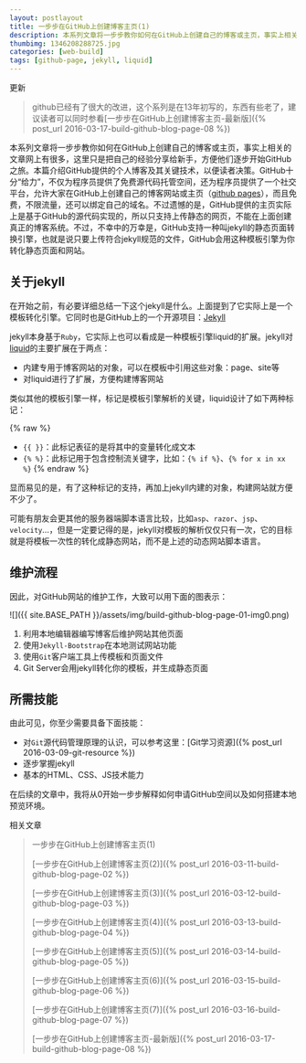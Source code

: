 ```yaml
---
layout: postlayout
title: 一步步在GitHub上创建博客主页(1)
description: 本系列文章将一步步教你如何在GitHub上创建自己的博客或主页，事实上相关的文章网上有很多，这里只是把自己的经验分享给新手，方便他们逐步开始GitHub之旅。本篇介绍GitHub提供的个人博客及其关键技术，以便读者决策。
thumbimg: 1346208288725.jpg
categories: [web-build]
tags: [github-page, jekyll, liquid]
---
```


更新

> github已经有了很大的改进，这个系列是在13年初写的，东西有些老了，建议读者可以同时参看[一步步在GitHub上创建博客主页-最新版]({% post_url 2016-03-17-build-github-blog-page-08 %})

本系列文章将一步步教你如何在GitHub上创建自己的博客或主页，事实上相关的文章网上有很多，这里只是把自己的经验分享给新手，方便他们逐步开始GitHub之旅。本篇介绍GitHub提供的个人博客及其关键技术，以便读者决策。GitHub十分“给力”，不仅为程序员提供了免费源代码托管空间，还为程序员提供了一个社交平台，允许大家在GitHub上创建自己的博客网站或主页（[github pages](http://pages.github.com/)），而且免费，不限流量，还可以绑定自己的域名。不过遗憾的是，GitHub提供的主页实际上是基于GitHub的源代码实现的，所以只支持上传静态的网页，不能在上面创建真正的博客系统。不过，不幸中的万幸是，GitHub支持一种叫jekyll的静态页面转换引擎，也就是说只要上传符合jekyll规范的文件，GitHub会用这种模板引擎为你转化静态页面和网站。

## 关于jekyll ##

在开始之前，有必要详细总结一下这个jekyll是什么。上面提到了它实际上是一个模板转化引擎。它同时也是GitHub上的一个开源项目：[Jekyll](https://github.com/mojombo/jekyll)

jekyll本身基于`Ruby`，它实际上也可以看成是一种模板引擎liquid的扩展。jekyll对[liquid](https://github.com/Shopify/liquid/wiki/Liquid-for-Designers)的主要扩展在于两点：

- 内建专用于博客网站的对象，可以在模板中引用这些对象：page、site等
- 对liquid进行了扩展，方便构建博客网站

类似其他的模板引擎一样，标记是模板引擎解析的关键，liquid设计了如下两种标记：

{% raw %}
- `{{ }}`：此标记表征的是将其中的变量转化成文本
- `{% %}`：此标记用于包含控制流关键字，比如：`{% if %}`、`{% for x in xx %}`
{% endraw %}



显而易见的是，有了这种标记的支持，再加上jekyll内建的对象，构建网站就方便不少了。

可能有朋友会更其他的服务器端脚本语言比较，比如`asp`、`razor`、`jsp`、`velocity`…，但是一定要记得的是，jekyll对模板的解析仅仅只有一次，它的目标就是将模板一次性的转化成静态网站，而不是上述的动态网站脚本语言。


## 维护流程 ##

因此，对GitHub网站的维护工作，大致可以用下面的图表示：

![]({{ site.BASE_PATH }}/assets/img/build-github-blog-page-01-img0.png)

1. 利用本地编辑器编写博客后维护网站其他页面
2. 使用`Jekyll-Bootstrap`在本地测试网站功能
3. 使用`Git`客户端工具上传模板和页面文件
4. Git Server会用jekyll转化你的模板，并生成静态页面

## 所需技能 ##

由此可见，你至少需要具备下面技能：

- 对`Git`源代码管理原理的认识，可以参考这里：[Git学习资源]({% post_url 2016-03-09-git-resource %})
- 逐步掌握jekyll
- 基本的HTML、CSS、JS技术能力

在后续的文章中，我将从0开始一步步解释如何申请GitHub空间以及如何搭建本地预览环境。

相关文章

> 一步步在GitHub上创建博客主页(1)
>
> [一步步在GitHub上创建博客主页(2)]({% post_url 2016-03-11-build-github-blog-page-02 %})
>
> [一步步在GitHub上创建博客主页(3)]({% post_url 2016-03-12-build-github-blog-page-03 %})
>
> [一步步在GitHub上创建博客主页(4)]({% post_url 2016-03-13-build-github-blog-page-04 %})
>
> [一步步在GitHub上创建博客主页(5)]({% post_url 2016-03-14-build-github-blog-page-05 %})
> 
> [一步步在GitHub上创建博客主页(6)]({% post_url 2016-03-15-build-github-blog-page-06 %})
> 
> [一步步在GitHub上创建博客主页(7)]({% post_url 2016-03-16-build-github-blog-page-07 %})
> 
> [一步步在GitHub上创建博客主页-最新版]({% post_url 2016-03-17-build-github-blog-page-08 %})